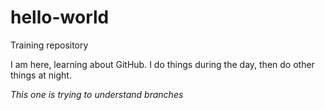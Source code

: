 # hello-world
Training repository

I am here, learning about GitHub.
I do things during the day, then do other things at night.

*This one is trying to understand branches*
